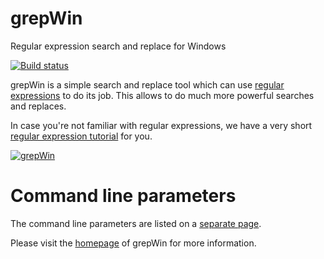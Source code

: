 # grepWin
Regular expression search and replace for Windows

[![Build status](https://ci.appveyor.com/api/projects/status/r29a9n4e7cp89qqp?svg=true)](https://ci.appveyor.com/project/stefankueng/grepwin)

grepWin is a simple search and replace tool which can use [regular expressions](https://en.wikipedia.org/wiki/Regular_expression) to do its job. This allows to do much more powerful searches and replaces.

In case you're not familiar with regular expressions, we have a very short [regular expression tutorial](https://tools.stefankueng.com/regexhelp.html) for you.

[![grepWin](https://tools.stefankueng.com/img/grepwin/grepWin_search-small.9f66a88a.png)](https://tools.stefankueng.com/img/grepwin/grepWin_search.4e72bf88.png)

# Command line parameters
The command line parameters are listed on a [separate page](https://tools.stefankueng.com/grepWin_cmd.html).

Please visit the [homepage](https://tools.stefankueng.com/grepWin.html) of grepWin for more information.
